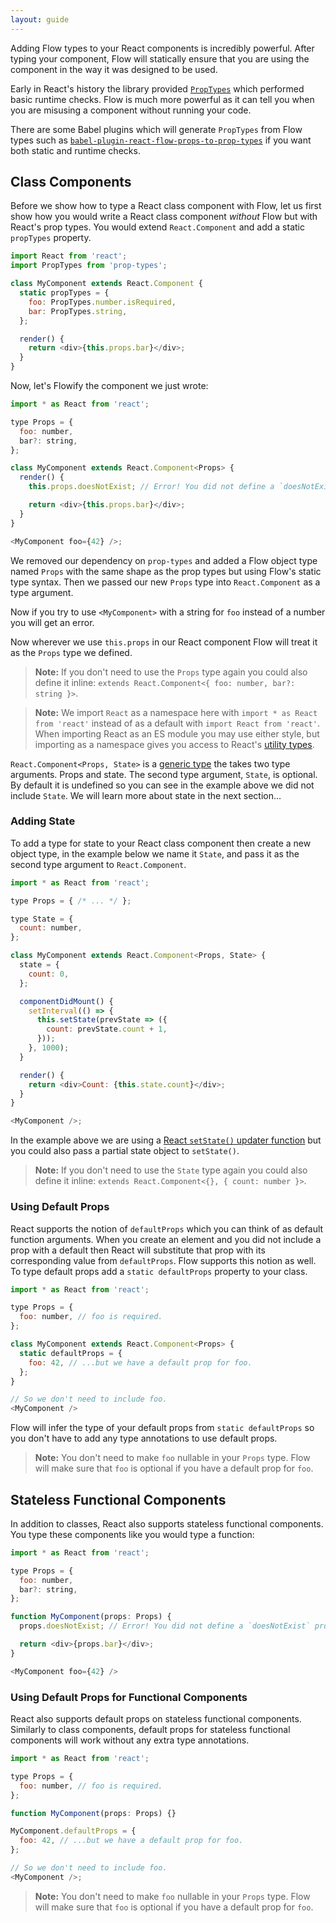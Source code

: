 ```yaml
---
layout: guide
---
```


Adding Flow types to your React components is incredibly powerful. After typing
your component, Flow will statically ensure that you are using the component in
the way it was designed to be used.

Early in React's history the library provided [`PropTypes`][] which performed
basic runtime checks. Flow is much more powerful as it can tell you when you are
misusing a component without running your code.

[`PropTypes`]: https://facebook.github.io/react/docs/typechecking-with-proptypes.html

There are some Babel plugins which will generate `PropTypes` from Flow types
such as [`babel-plugin-react-flow-props-to-prop-types`][] if you want both
static and runtime checks.

[`babel-plugin-react-flow-props-to-prop-types`]: https://github.com/thejameskyle/babel-plugin-react-flow-props-to-prop-types

## Class Components <a class="toc" id="toc-class-components" href="#toc-class-components"></a>

Before we show how to type a React class component with Flow, let us first show
how you would write a React class component *without* Flow but with React's prop
types. You would extend `React.Component` and add a static `propTypes` property.

```js
import React from 'react';
import PropTypes from 'prop-types';

class MyComponent extends React.Component {
  static propTypes = {
    foo: PropTypes.number.isRequired,
    bar: PropTypes.string,
  };

  render() {
    return <div>{this.props.bar}</div>;
  }
}
```

Now, let's Flowify the component we just wrote:

```js
import * as React from 'react';

type Props = {
  foo: number,
  bar?: string,
};

class MyComponent extends React.Component<Props> {
  render() {
    this.props.doesNotExist; // Error! You did not define a `doesNotExist` prop.

    return <div>{this.props.bar}</div>;
  }
}

<MyComponent foo={42} />;
```

We removed our dependency on `prop-types` and added a Flow object type named
`Props` with the same shape as the prop types but using Flow's static type
syntax. Then we passed our new `Props` type into `React.Component` as a type
argument.

Now if you try to use `<MyComponent>` with a string for `foo` instead of a
number you will get an error.

Now wherever we use `this.props` in our React component Flow will treat it as
the `Props` type we defined.

> **Note:** If you don't need to use the `Props` type again you could also
> define it inline: `extends React.Component<{ foo: number, bar?: string }>`.

> **Note:** We import `React` as a namespace here with
> `import * as React from 'react'` instead of as a default with
> `import React from 'react'`. When importing React as an ES module you may use
> either style, but importing as a namespace gives you access to React's
> [utility types](../types).

`React.Component<Props, State>` is a [generic type][] the takes two type
arguments. Props and state. The second type argument, `State`, is optional. By
default it is undefined so you can see in the example above we did not include
`State`. We will learn more about state in the next section...

[generic type]: ../../types/generics/

### Adding State <a class="toc" id="toc-adding-state" href="#toc-adding-state"></a>

To add a type for state to your React class component then create a new object
type, in the example below we name it `State`, and pass it as the second type
argument to `React.Component`.

```js
import * as React from 'react';

type Props = { /* ... */ };

type State = {
  count: number,
};

class MyComponent extends React.Component<Props, State> {
  state = {
    count: 0,
  };

  componentDidMount() {
    setInterval(() => {
      this.setState(prevState => ({
        count: prevState.count + 1,
      }));
    }, 1000);
  }

  render() {
    return <div>Count: {this.state.count}</div>;
  }
}

<MyComponent />;
```

In the example above we are using a [React `setState()` updater function][] but
you could also pass a partial state object to `setState()`.

[React `setState()` updater function]: https://facebook.github.io/react/docs/state-and-lifecycle.html#state-updates-may-be-asynchronous

> **Note:** If you don't need to use the `State` type again you could also
> define it inline: `extends React.Component<{}, { count: number }>`.

### Using Default Props <a class="toc" id="toc-using-default-props" href="#toc-using-default-props"></a>

React supports the notion of `defaultProps` which you can think of as default
function arguments. When you create an element and you did not include a prop
with a default then React will substitute that prop with its corresponding
value from `defaultProps`. Flow supports this notion as well. To type default
props add a `static defaultProps` property to your class.

```js
import * as React from 'react';

type Props = {
  foo: number, // foo is required.
};

class MyComponent extends React.Component<Props> {
  static defaultProps = {
    foo: 42, // ...but we have a default prop for foo.
  };
}

// So we don't need to include foo.
<MyComponent />
```

Flow will infer the type of your default props from `static defaultProps` so you
don't have to add any type annotations to use default props.

> **Note:** You don't need to make `foo` nullable in your `Props` type. Flow
> will make sure that `foo` is optional if you have a default prop for `foo`.

## Stateless Functional Components <a class="toc" id="toc-stateless-functional-components" href="#toc-stateless-functional-components"></a>

In addition to classes, React also supports stateless functional components.
You type these components like you would type a function:

```js
import * as React from 'react';

type Props = {
  foo: number,
  bar?: string,
};

function MyComponent(props: Props) {
  props.doesNotExist; // Error! You did not define a `doesNotExist` prop.

  return <div>{props.bar}</div>;
}

<MyComponent foo={42} />
```

### Using Default Props for Functional Components <a class="toc" id="toc-using-default-props-for-functional-components" href="#toc-using-default-props-for-functional-components"></a>

React also supports default props on stateless functional components. Similarly
to class components, default props for stateless functional components will
work without any extra type annotations.

```js
import * as React from 'react';

type Props = {
  foo: number, // foo is required.
};

function MyComponent(props: Props) {}

MyComponent.defaultProps = {
  foo: 42, // ...but we have a default prop for foo.
};

// So we don't need to include foo.
<MyComponent />;
```

> **Note:** You don't need to make `foo` nullable in your `Props` type. Flow
> will make sure that `foo` is optional if you have a default prop for `foo`.
